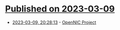 # [Published on 2023-03-09](index.md)

* [2023-03-09, 20:28:13](https://lobste.rs/s/bnyiq0/opennic_project) - [OpenNIC Project](https://www.opennic.org/)
